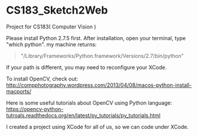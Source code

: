 CS183_Sketch2Web
================

Project for CS183( Computer Vision )

Please install Python 2.7.5 first. After installation, open your terminal, type "which python". my machine returns:

<blockquote cite="http://vandadnp.wordpress.com/2012/07/05/building-and-running-python-scripts-with-xcode-4-x/">
"/Library/Frameworks/Python.framework/Versions/2.7/bin/python"
</blockquote>

 
If your path is different, you may need to reconfigure your XCode.

To install OpenCV, check out: http://compphotography.wordpress.com/2013/04/08/macos-python-install-macports/

Here is some useful tutorials about OpenCV using Python language:  https://opencv-python-tutroals.readthedocs.org/en/latest/py_tutorials/py_tutorials.html

I created a project using XCode for all of us, so we can code under XCode.
